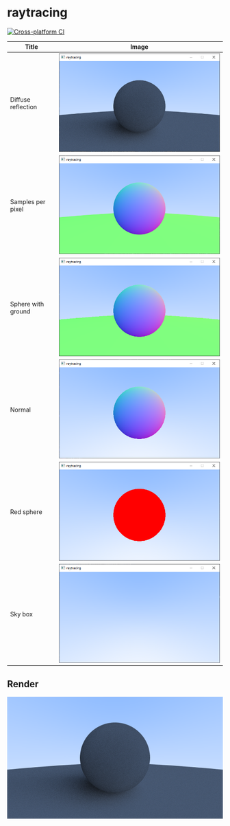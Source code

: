 # raytracing
[![Cross-platform CI](https://github.com/ohto-ai/raytracing/actions/workflows/ci.yaml/badge.svg)](https://github.com/ohto-ai/raytracing/actions/workflows/ci.yaml)

|       Title        |                Image                |
| ------------------ | ----------------------------------- |
| Diffuse reflection | ![](doc/img/diffuse_reflection.png) |
| Samples per pixel  | ![](doc/img/samples_per_pixel.png)  |
| Sphere with ground | ![](doc/img/sphere_with_ground.png) |
| Normal             | ![](doc/img/normal.png)             |
| Red sphere         | ![](doc/img/red_sphere.png)         |
| Sky box            | ![](doc/img/sky_box.png)            |

## Render
![PPM](doc/img/render.png)
